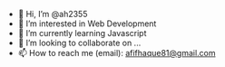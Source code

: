 - 👋 Hi, I’m @ah2355
- 👀 I’m interested in Web Development 
- 🌱 I’m currently learning Javascript
- 💞️ I’m looking to collaborate on ...
- 📫 How to reach me (email): afifhaque81@gmail.com
<!---
carbon324/carbon324 is a ✨ special ✨ repository because its `README.md` (this file) appears on your GitHub profile.
You can click the Preview link to take a look at your changes.
--->
